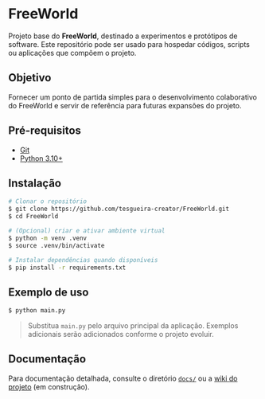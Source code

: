 # FreeWorld

Projeto base do **FreeWorld**, destinado a experimentos e protótipos de software. Este repositório pode ser usado para hospedar códigos, scripts ou aplicações que compõem o projeto.

## Objetivo

Fornecer um ponto de partida simples para o desenvolvimento colaborativo do FreeWorld e servir de referência para futuras expansões do projeto.

## Pré-requisitos

- [Git](https://git-scm.com/)
- [Python 3.10+](https://www.python.org/downloads/)

## Instalação

```bash
# Clonar o repositório
$ git clone https://github.com/tesgueira-creator/FreeWorld.git
$ cd FreeWorld

# (Opcional) criar e ativar ambiente virtual
$ python -m venv .venv
$ source .venv/bin/activate

# Instalar dependências quando disponíveis
$ pip install -r requirements.txt
```

## Exemplo de uso

```bash
$ python main.py
```

> Substitua `main.py` pelo arquivo principal da aplicação. Exemplos adicionais serão adicionados conforme o projeto evoluir.

## Documentação

Para documentação detalhada, consulte o diretório [`docs/`](docs/) ou a [wiki do projeto](https://github.com/tesgueira-creator/FreeWorld/wiki) (em construção).
